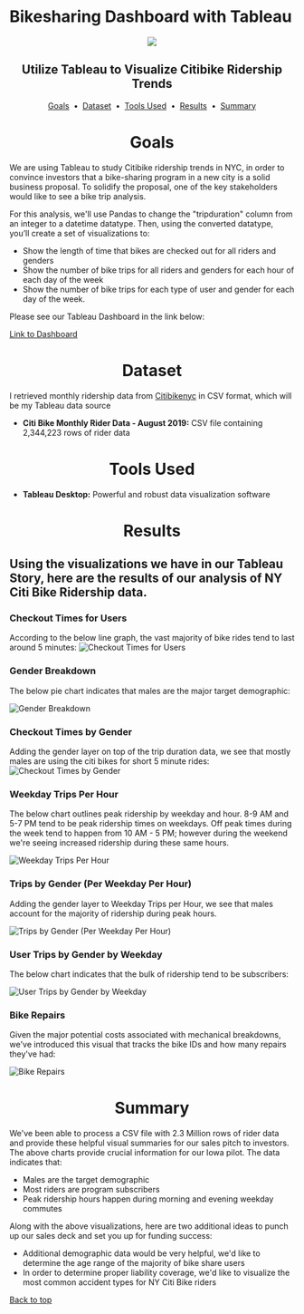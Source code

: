 # Bikesharing Dashboard with Tableau

<div align="center">
    <img src=image/citibike.webp>
</div>

## <div align="center">Utilize Tableau to Visualize Citibike Ridership Trends</div>

<p align="center">
<a href="#goals">Goals</a> &nbsp;&bull;&nbsp;
<a href="#dataset">Dataset</a> &nbsp;&bull;&nbsp;
<a href="#tools-used">Tools Used</a> &nbsp;&bull;&nbsp;
<a href="#results">Results</a> &nbsp;&bull;&nbsp;
<a href="#summary">Summary</a>
</p>

# <div align="center">Goals</div>

We are using Tableau to study Citibike ridership trends in NYC, in order to convince investors that a bike-sharing program in a new city is a solid business proposal. To solidify the proposal, one of the key stakeholders would like to see a bike trip analysis.

For this analysis, we'll use Pandas to change the "tripduration" column from an integer to a datetime datatype. Then, using the converted datatype, you’ll create a set of visualizations to:

   - Show the length of time that bikes are checked out for all riders and genders
   - Show the number of bike trips for all riders and genders for each hour of each day of the week
   - Show the number of bike trips for each type of user and gender for each day of the week.

Please see our Tableau Dashboard in the link below:

[Link to Dashboard](https://public.tableau.com/views/CitiBikeChallenge_16549181178130/CheckoutTimesforUsers?:language=en-GB&publish=yes&:display_count=n&:origin=viz_share_link)

# <div align="center">Dataset</div>

I retrieved monthly ridership data from [Citibikenyc](https://www.citibikenyc.com/system-data) in CSV format, which will be my Tableau data source

- **Citi Bike Monthly Rider Data - August 2019:** CSV file containing 2,344,223 rows of rider data

# <div align="center">Tools Used</div>
- **Tableau Desktop:** Powerful and robust data visualization software

# <div align="center">Results</div>

## Using the visualizations we have in our Tableau Story, here are the results of our analysis of NY Citi Bike Ridership data.

### Checkout Times for Users

According to the below line graph, the vast majority of bike rides tend to last around 5 minutes:
![Checkout Times for Users](image/1_Checkout_Times_for_Users.png)

### Gender Breakdown

The below pie chart indicates that males are the major target demographic:

![Gender Breakdown](image/2_Gender_Breakdown.png)

### Checkout Times by Gender

Adding the gender layer on top of the trip duration data, we see that mostly males are using the citi bikes for short 5 minute rides:
![Checkout Times by Gender](image/3_Checkout_Times_by_Gender.png)

### Weekday Trips Per Hour

The below chart outlines peak ridership by weekday and hour. 8-9 AM and 5-7 PM tend to be peak ridership times on weekdays. Off peak times during the week tend to happen from 10 AM - 5 PM; however during the weekend we're seeing increased ridership during these same hours.

![Weekday Trips Per Hour](image/4_Weekday_Trips_Per_Hour.png)

### Trips by Gender (Per Weekday Per Hour)

Adding the gender layer to Weekday Trips per Hour, we see that males account for the majority of ridership during peak hours.

![Trips by Gender (Per Weekday Per Hour)](image/5_Trips_by_Gender_Weekday_per_HR.png)

### User Trips by Gender by Weekday

The below chart indicates that the bulk of ridership tend to be subscribers:

![User Trips by Gender by Weekday](image/6_User_Trips_By_Gender_by_Weekday.png)


### Bike Repairs

Given the major potential costs associated with mechanical breakdowns, we've introduced this visual that tracks the bike IDs and how many repairs they've had:

![Bike Repairs](image/7_Bike_Repairs.png)

# <div align="center">Summary</div>

We've been able to process a CSV file with 2.3 Million rows of rider data and provide these helpful visual summaries for our sales pitch to investors. The above charts provide crucial information for our Iowa pilot. The data indicates that:

- Males are the target demographic
- Most riders are program subscribers 
- Peak ridership hours happen during morning and evening weekday commutes

Along with the above visualizations, here are two additional ideas to punch up our sales deck and set you up for funding success:
- Additional demographic data would be very helpful, we'd like to determine the age range of the majority of bike share users
- In order to determine proper liability coverage, we'd like to visualize the most common accident types for NY Citi Bike riders

[Back to top](#bikesharing-dashboard-with-tableau)
